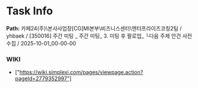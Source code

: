# Task Info

**Path:** 카페24(주)\본사사업장\[CG]MI본부\비즈니스센터\엔터프라이즈코칭2팀 / yhbaek / [350016] 주간 미팅 _ 주간 미팅_ 3. 미팅 후 팔로업_ └다음 주제 안건 사전 수집 / 2025-10-01_00-00-00

### WIKI
- ["https://wiki.simplexi.com/pages/viewpage.action?pageId=2779352997"]

